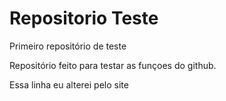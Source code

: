 # Repositorio Teste
 Primeiro repositório de teste

 Repositório feito para testar as funçoes do github.

 Essa linha eu alterei pelo site
